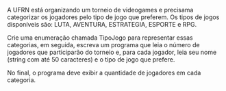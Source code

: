 A UFRN está organizando um torneio de videogames e precisama categorizar os jogadores pelo tipo de jogo que preferem. Os tipos de jogos disponíveis são: LUTA, AVENTURA, ESTRATEGIA, ESPORTE e RPG.

Crie uma enumeração chamada TipoJogo para representar essas categorias, em seguida, escreva um programa que leia o número de jogadores que participarão do torneio e, para cada jogador, leia seu nome (string com até 50 caracteres) e o tipo de jogo que prefere.

No final, o programa deve exibir a quantidade de jogadores em cada categoria.
